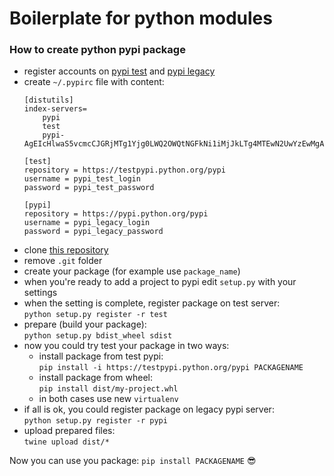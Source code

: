 # Boilerplate for python modules

### How to create python pypi package
* register accounts on [pypi test](https://testpypi.python.org/pypi) and [pypi legacy](https://pypi.python.org/pypi)
* create `~/.pypirc` file with content:
    ```
    [distutils]
    index-servers=
        pypi
        test
        pypi-AgEIcHlwaS5vcmcCJGRjMTg1Yjg0LWQ2OWQtNGFkNi1iMjJkLTg4MTEwN2UwYzEwMgACKlszLCJhMGYxMTBmOC1hMmYyLTQzMWEtYjljYS1hMzQ0Mzg2Nzg4M2UiXQAABiD769bV8PmrZB5GcCBManZVAiTNUkVSUF0dTgpsZSMgYQ
    
    [test]
    repository = https://testpypi.python.org/pypi
    username = pypi_test_login
    password = pypi_test_password
    
    [pypi]
    repository = https://pypi.python.org/pypi
    username = pypi_legacy_login
    password = pypi_legacy_password
    ```
* clone [this repository](https://github.com/aLkRicha/pypi_package_template)
* remove `.git` folder
* create your package (for example use `package_name`)
* when you're ready to add a project to pypi edit `setup.py` with your settings
* when the setting is complete, register package on test server:  
    `python setup.py register -r test`
* prepare (build your package):  
    `python setup.py bdist_wheel sdist`
* now you could try test your package in two ways:
    * install package from test pypi:  
        `pip install -i https://testpypi.python.org/pypi PACKAGENAME`
    * install package from wheel:  
        `pip install dist/my-project.whl`
    * in both cases use new `virtualenv` 
* if all is ok, you could register package on legacy pypi server:  
    `python setup.py register -r pypi`
* upload prepared files:  
    `twine upload dist/*`
    
Now you can use you package: `pip install PACKAGENAME` 😎 
